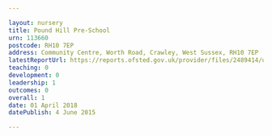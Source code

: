 ```yaml
---

layout: nursery
title: Pound Hill Pre-School
urn: 113660
postcode: RH10 7EP
address: Community Centre, Worth Road, Crawley, West Sussex, RH10 7EP
latestReportUrl: https://reports.ofsted.gov.uk/provider/files/2489414/urn/113660.pdf
teaching: 0
development: 0
leadership: 1
outcomes: 0
overall: 1
date: 01 April 2018 
datePublish: 4 June 2015

---
```

